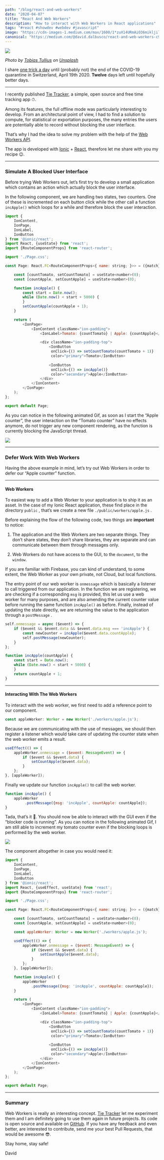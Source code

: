 ```yaml
---
path: "/blog/react-and-web-workers"
date: "2020-04-07"
title: "React And Web Workers"
description: "How to interact with Web Workers in React applications"
tags: "#react #showdev #webdev #javascript"
image: "https://cdn-images-1.medium.com/max/1600/1*zuX14URmAiO36mikljilOg.png"
canonical: "https://medium.com/@david.dalbusco/react-and-web-workers-c9b60b4b6ae8"
---
```


![](https://cdn-images-1.medium.com/max/1600/1*zuX14URmAiO36mikljilOg.png)

*Photo by [Tobias Tullius](https://unsplash.com/@tobiastu?utm_source=unsplash&utm_medium=referral&utm_content=creditCopyText) on [Unsplash](https://unsplash.com/s/photos/free?utm_source=unsplash&utm_medium=referral&utm_content=creditCopyText)*

I share [one trick a day](https://daviddalbusco.com/blog/how-to-call-the-service-worker-from-the-web-app-context) until (probably not) the end of the COVID-19 quarantine in Switzerland, April 19th 2020. **Twelve** days left until hopefully better days.

*****

I recently published [Tie Tracker](https://tietracker.app.link), a simple, open source and free time tracking app ⏱.

Among its features, the full offline mode was particularly interesting to develop. From an architectural point of view, I had to find a solution to compute, for statistical or exportation purposes, the many entries the users are potentially able to record without blocking the user interface.

That’s why I had the idea to solve my problem with the help of the [Web Workers API](https://developer.mozilla.org/en-US/docs/Web/API/Web_Workers_API/Using_web_workers).

The app is developed with [Ionic](https://ionicframework.com) + [React](https://reactjs.org), therefore let me share with you my recipe 😉.

*****

### Simulate A Blocked User Interface

Before trying Web Workers out, let’s first try to develop a small application which contains an action which actually block the user interface.

In the following component, we are handling two states, two counters. One of these is incremented on each button click while the other call a function `incApple()` which loops for a while and therefore block the user interaction.

```javascript
import {
    IonContent,
    IonPage,
    IonLabel,
    IonButton
} from '@ionic/react';
import React, {useState} from 'react';
import {RouteComponentProps} from 'react-router';

import './Page.css';

const Page: React.FC<RouteComponentProps<{ name: string; }>> = ({match}) => {

    const [countTomato, setCountTomato] = useState<number>(0);
    const [countApple, setCountApple] = useState<number>(0);

    function incApple() {
        const start = Date.now();
        while (Date.now() < start + 5000) {
        }
        setCountApple(countApple + 1);
    }

    return (
        <IonPage>
            <IonContent className="ion-padding">
                <IonLabel>Tomato: {countTomato} | Apple: {countApple}</IonLabel>

                <div className="ion-padding-top">
                    <IonButton 
                     onClick={() => setCountTomato(countTomato + 1)}
                     color="primary">Tomato</IonButton>
                    
                    <IonButton 
                     onClick={() => incApple()} 
                     color="secondary">Apple</IonButton>
                </div>
            </IonContent>
        </IonPage>
    );
};

export default Page;
```

As you can notice in the following animated Gif, as soon as I start the “Apple counter”, the user interaction on the “Tomato counter” have no effects anymore, do not trigger any new component rendering, as the function is currently blocking the JavaScript thread.

![](https://cdn-images-1.medium.com/max/1600/1*UFSpBIR1gR1etkBkLdXRaA.gif)

*****

### Defer Work With Web Workers

Having the above example in mind, let’s try out Web Workers in order to defer our “Apple counter” function.

*****

#### Web Workers

To easiest way to add a Web Worker to your application is to ship it as an asset. In the case of my Ionic React application, these find place in the directory `public` , that’s we create a new file `./public/workers/apple.js` .

Before explaining the flow of the following code, two things are **important** to notice:

1. The application and the Web Workers are two separate things. They don’t share states, they don’t share libraries, they are separate and can communicate between them through messages only.

2. Web Workers do not have access to the GUI, to the `document`, to the `window`.

If you are familiar with Firebase, you can kind of understand, to some extent, the Web Worker as your own private, not Cloud, but local functions.

The entry point of our web worker is `onmessage` which is basically a listener to call triggered from our application. In the function we are registering, we are checking if a corresponding `msg` is provided, this let us use a web worker for many purposes, and are also amending the current counter value before running the same function `incApple()` as before. Finally, instead of updating the state directly, we are returning the value to the application through a `postMessage` .

```javascript
self.onmessage = async ($event) => {
    if ($event && $event.data && $event.data.msg === 'incApple') {
        const newCounter = incApple($event.data.countApple);
        self.postMessage(newCounter);
    }
};

function incApple(countApple) {
    const start = Date.now();
    while (Date.now() < start + 5000) {
    }
    return countApple + 1;
}
```

*****

#### Interacting With The Web Workers

To interact with the web worker, we first need to add a reference point to our component.

```javascript
const appleWorker: Worker = new Worker('./workers/apple.js');
```

Because we are communicating with the use of messages, we should then register a listener which would take care of updating the counter state when the web worker emits a result.

```javascript
useEffect(() => {
    appleWorker.onmessage = ($event: MessageEvent) => {
        if ($event && $event.data) {
            setCountApple($event.data);
        }
    };
}, [appleWorker]);
```

Finally we update our function `incApple()` to call the web worker.

```javascript
function incApple() {
    appleWorker
         .postMessage({msg: 'incApple', countApple: countApple});
}
```

Tada, that’s it 🎉. You should now be able to interact with the GUI even if the “blocker code is running”. As you can notice in the following animated Gif, I am still able to increment my tomato counter even if the blocking loops is performed by the web worker.

![](https://cdn-images-1.medium.com/max/1600/1*ckzRpU3hVOmPyHw-of1u2w.gif)

The component altogether in case you would need it:

```javascript
import {
    IonContent,
    IonPage,
    IonLabel,
    IonButton
} from '@ionic/react';
import React, {useEffect, useState} from 'react';
import {RouteComponentProps} from 'react-router';

import './Page.css';

const Page: React.FC<RouteComponentProps<{ name: string; }>> = ({match}) => {

    const [countTomato, setCountTomato] = useState<number>(0);
    const [countApple, setCountApple] = useState<number>(0);

    const appleWorker: Worker = new Worker('./workers/apple.js');

    useEffect(() => {
        appleWorker.onmessage = ($event: MessageEvent) => {
            if ($event && $event.data) {
                setCountApple($event.data);
            }
        };
    }, [appleWorker]);

    function incApple() {
        appleWorker
            .postMessage({msg: 'incApple', countApple: countApple});
    }

    return (
        <IonPage>
            <IonContent className="ion-padding">
                <IonLabel>Tomato: {countTomato} | Apple: {countApple}</IonLabel>

                <div className="ion-padding-top">
                    <IonButton 
                     onClick={() => setCountTomato(countTomato + 1)}
                     color="primary">Tomato</IonButton>
                    
                    <IonButton 
                     onClick={() => incApple()} 
                     color="secondary">Apple</IonButton>
                </div>
            </IonContent>
        </IonPage>
    );
};

export default Page;
```

*****

### Summary

Web Workers is really an interesting concept. [Tie Tracker](https://tietracker.app.link) let me experiment them and I am definitely going to use them again in future projects. Its code is open source and available on [GitHub](https://github.com/peterpeterparker/tietracker). If you have any feedback and even better, are interested to contribute, send me your best Pull Requests, that would be awesome 😎.

Stay home, stay safe!

David
